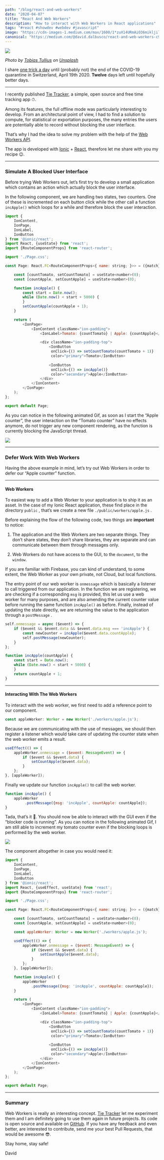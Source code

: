 ```yaml
---
path: "/blog/react-and-web-workers"
date: "2020-04-07"
title: "React And Web Workers"
description: "How to interact with Web Workers in React applications"
tags: "#react #showdev #webdev #javascript"
image: "https://cdn-images-1.medium.com/max/1600/1*zuX14URmAiO36mikljilOg.png"
canonical: "https://medium.com/@david.dalbusco/react-and-web-workers-c9b60b4b6ae8"
---
```


![](https://cdn-images-1.medium.com/max/1600/1*zuX14URmAiO36mikljilOg.png)

*Photo by [Tobias Tullius](https://unsplash.com/@tobiastu?utm_source=unsplash&utm_medium=referral&utm_content=creditCopyText) on [Unsplash](https://unsplash.com/s/photos/free?utm_source=unsplash&utm_medium=referral&utm_content=creditCopyText)*

I share [one trick a day](https://daviddalbusco.com/blog/how-to-call-the-service-worker-from-the-web-app-context) until (probably not) the end of the COVID-19 quarantine in Switzerland, April 19th 2020. **Twelve** days left until hopefully better days.

*****

I recently published [Tie Tracker](https://tietracker.app.link), a simple, open source and free time tracking app ⏱.

Among its features, the full offline mode was particularly interesting to develop. From an architectural point of view, I had to find a solution to compute, for statistical or exportation purposes, the many entries the users are potentially able to record without blocking the user interface.

That’s why I had the idea to solve my problem with the help of the [Web Workers API](https://developer.mozilla.org/en-US/docs/Web/API/Web_Workers_API/Using_web_workers).

The app is developed with [Ionic](https://ionicframework.com) + [React](https://reactjs.org), therefore let me share with you my recipe 😉.

*****

### Simulate A Blocked User Interface

Before trying Web Workers out, let’s first try to develop a small application which contains an action which actually block the user interface.

In the following component, we are handling two states, two counters. One of these is incremented on each button click while the other call a function `incApple()` which loops for a while and therefore block the user interaction.

```javascript
import {
    IonContent,
    IonPage,
    IonLabel,
    IonButton
} from '@ionic/react';
import React, {useState} from 'react';
import {RouteComponentProps} from 'react-router';

import './Page.css';

const Page: React.FC<RouteComponentProps<{ name: string; }>> = ({match}) => {

    const [countTomato, setCountTomato] = useState<number>(0);
    const [countApple, setCountApple] = useState<number>(0);

    function incApple() {
        const start = Date.now();
        while (Date.now() < start + 5000) {
        }
        setCountApple(countApple + 1);
    }

    return (
        <IonPage>
            <IonContent className="ion-padding">
                <IonLabel>Tomato: {countTomato} | Apple: {countApple}</IonLabel>

                <div className="ion-padding-top">
                    <IonButton 
                     onClick={() => setCountTomato(countTomato + 1)}
                     color="primary">Tomato</IonButton>
                    
                    <IonButton 
                     onClick={() => incApple()} 
                     color="secondary">Apple</IonButton>
                </div>
            </IonContent>
        </IonPage>
    );
};

export default Page;
```

As you can notice in the following animated Gif, as soon as I start the “Apple counter”, the user interaction on the “Tomato counter” have no effects anymore, do not trigger any new component rendering, as the function is currently blocking the JavaScript thread.

![](https://cdn-images-1.medium.com/max/1600/1*UFSpBIR1gR1etkBkLdXRaA.gif)

*****

### Defer Work With Web Workers

Having the above example in mind, let’s try out Web Workers in order to defer our “Apple counter” function.

*****

#### Web Workers

To easiest way to add a Web Worker to your application is to ship it as an asset. In the case of my Ionic React application, these find place in the directory `public` , that’s we create a new file `./public/workers/apple.js` .

Before explaining the flow of the following code, two things are **important** to notice:

1. The application and the Web Workers are two separate things. They don’t share states, they don’t share libraries, they are separate and can communicate between them through messages only.

2. Web Workers do not have access to the GUI, to the `document`, to the `window`.

If you are familiar with Firebase, you can kind of understand, to some extent, the Web Worker as your own private, not Cloud, but local functions.

The entry point of our web worker is `onmessage` which is basically a listener to call triggered from our application. In the function we are registering, we are checking if a corresponding `msg` is provided, this let us use a web worker for many purposes, and are also amending the current counter value before running the same function `incApple()` as before. Finally, instead of updating the state directly, we are returning the value to the application through a `postMessage` .

```javascript
self.onmessage = async ($event) => {
    if ($event && $event.data && $event.data.msg === 'incApple') {
        const newCounter = incApple($event.data.countApple);
        self.postMessage(newCounter);
    }
};

function incApple(countApple) {
    const start = Date.now();
    while (Date.now() < start + 5000) {
    }
    return countApple + 1;
}
```

*****

#### Interacting With The Web Workers

To interact with the web worker, we first need to add a reference point to our component.

```javascript
const appleWorker: Worker = new Worker('./workers/apple.js');
```

Because we are communicating with the use of messages, we should then register a listener which would take care of updating the counter state when the web worker emits a result.

```javascript
useEffect(() => {
    appleWorker.onmessage = ($event: MessageEvent) => {
        if ($event && $event.data) {
            setCountApple($event.data);
        }
    };
}, [appleWorker]);
```

Finally we update our function `incApple()` to call the web worker.

```javascript
function incApple() {
    appleWorker
         .postMessage({msg: 'incApple', countApple: countApple});
}
```

Tada, that’s it 🎉. You should now be able to interact with the GUI even if the “blocker code is running”. As you can notice in the following animated Gif, I am still able to increment my tomato counter even if the blocking loops is performed by the web worker.

![](https://cdn-images-1.medium.com/max/1600/1*ckzRpU3hVOmPyHw-of1u2w.gif)

The component altogether in case you would need it:

```javascript
import {
    IonContent,
    IonPage,
    IonLabel,
    IonButton
} from '@ionic/react';
import React, {useEffect, useState} from 'react';
import {RouteComponentProps} from 'react-router';

import './Page.css';

const Page: React.FC<RouteComponentProps<{ name: string; }>> = ({match}) => {

    const [countTomato, setCountTomato] = useState<number>(0);
    const [countApple, setCountApple] = useState<number>(0);

    const appleWorker: Worker = new Worker('./workers/apple.js');

    useEffect(() => {
        appleWorker.onmessage = ($event: MessageEvent) => {
            if ($event && $event.data) {
                setCountApple($event.data);
            }
        };
    }, [appleWorker]);

    function incApple() {
        appleWorker
            .postMessage({msg: 'incApple', countApple: countApple});
    }

    return (
        <IonPage>
            <IonContent className="ion-padding">
                <IonLabel>Tomato: {countTomato} | Apple: {countApple}</IonLabel>

                <div className="ion-padding-top">
                    <IonButton 
                     onClick={() => setCountTomato(countTomato + 1)}
                     color="primary">Tomato</IonButton>
                    
                    <IonButton 
                     onClick={() => incApple()} 
                     color="secondary">Apple</IonButton>
                </div>
            </IonContent>
        </IonPage>
    );
};

export default Page;
```

*****

### Summary

Web Workers is really an interesting concept. [Tie Tracker](https://tietracker.app.link) let me experiment them and I am definitely going to use them again in future projects. Its code is open source and available on [GitHub](https://github.com/peterpeterparker/tietracker). If you have any feedback and even better, are interested to contribute, send me your best Pull Requests, that would be awesome 😎.

Stay home, stay safe!

David
